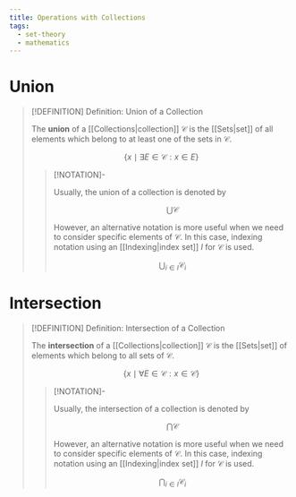 ```yaml
---
title: Operations with Collections
tags:
  - set-theory
  - mathematics
---
```


# Union

>[!DEFINITION] Definition: Union of a Collection
>
>The **union** of a [[Collections|collection]] $\mathcal{C}$ is the [[Sets|set]] of all elements which belong to at least one of the sets in $\mathcal{C}$.
>
>$$
>\{x \mid \exists E\in \mathcal{C}  : x\in E \}
>$$
>
>>[!NOTATION]-
>>
>>Usually, the union of a collection is denoted by
>>
>>$$
>>\bigcup \mathcal{C}
>>$$
>>
>>However, an alternative notation is more useful when we need to consider specific elements of $\mathcal{C}$. In this case, indexing notation using an [[Indexing|index set]] $I$ for $\mathcal{C}$ is used.
>>
>>$$
>>\bigcup_{i \in I} \mathcal{C}_i
>>$$
>>
>

# Intersection

>[!DEFINITION] Definition: Intersection of a Collection
>
>The **intersection** of a [[Collections|collection]] $\mathcal{C}$ is the [[Sets|set]] of elements which belong to all sets of $\mathcal{C}$.
>
>$$
>\{x \mid \forall E \in \mathcal{C}:  x \in \mathcal{C}\}
>$$
>
>>[!NOTATION]-
>>
>>Usually, the intersection of a collection is denoted by
>>
>>$$
>>\bigcap \mathcal{C}
>>$$
>>
>>However, an alternative notation is more useful when we need to consider specific elements of $\mathcal{C}$. In this case, indexing notation using an [[Indexing|index set]] $I$ for $\mathcal{C}$ is used.
>>
>>$$
>>\bigcap_{i \in I} \mathcal{C}_i
>>$$
>>
>